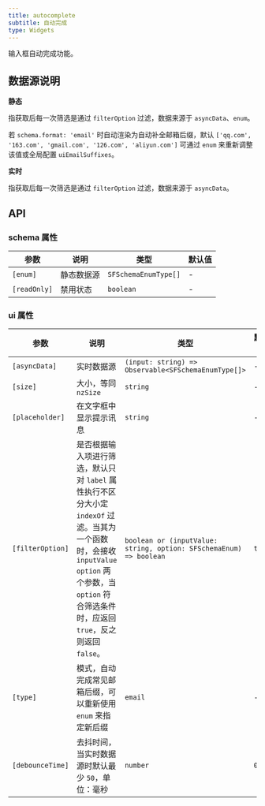 ```yaml
---
title: autocomplete
subtitle: 自动完成
type: Widgets
---
```


输入框自动完成功能。

## 数据源说明

**静态**

指获取后每一次筛选是通过 `filterOption` 过滤，数据来源于 `asyncData`、`enum`。

若 `schema.format: 'email'` 时自动渲染为自动补全邮箱后缀，默认 `['qq.com', '163.com', 'gmail.com', '126.com', 'aliyun.com']` 可通过 `enum` 来重新调整该值或全局配置 `uiEmailSuffixes`。

**实时**

指获取后每一次筛选是通过 `filterOption` 过滤，数据来源于 `asyncData`。

## API

### schema 属性

参数 | 说明 | 类型 | 默认值
----|------|-----|------
`[enum]` | 静态数据源 | `SFSchemaEnumType[]` | -
`[readOnly]` | 禁用状态  | `boolean` | -

### ui 属性

参数 | 说明 | 类型 | 默认值
----|------|-----|------
`[asyncData]` | 实时数据源 | `(input: string) => Observable<SFSchemaEnumType[]>` | -
`[size]` | 大小，等同 `nzSize` | `string` | -
`[placeholder]` | 在文字框中显示提示讯息 | `string` | -
`[filterOption]` | 是否根据输入项进行筛选，默认只对 `label` 属性执行不区分大小定 `indexOf` 过滤。当其为一个函数时，会接收 `inputValue` `option` 两个参数，当 `option` 符合筛选条件时，应返回 `true`，反之则返回 `false`。 | `boolean or (inputValue: string, option: SFSchemaEnum) => boolean` | `true`
`[type]` | 模式，自动完成常见邮箱后缀，可以重新使用 `enum` 来指定新后缀 | `email` | -
`[debounceTime]` | 去抖时间，当实时数据源时默认最少 `50`，单位：毫秒 | `number` | `0`
